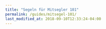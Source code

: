 ```yaml
---
title: "Segeln für Mitsegler 101"
permalink: /guides/mitsegel-101/
last_modified_at: 2018-09-10T12:33:24-04:00
---
```


